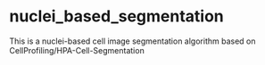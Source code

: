 # nuclei_based_segmentation
This is a nuclei-based cell image segmentation algorithm based on CellProfiling/HPA-Cell-Segmentation

